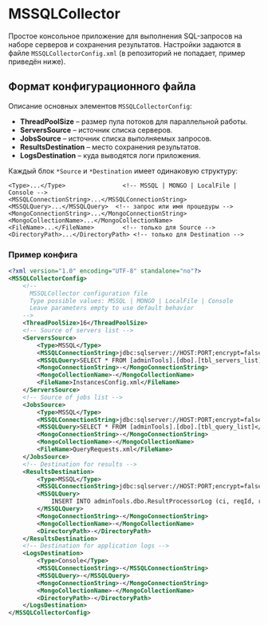 # MSSQLCollector

Простое консольное приложение для выполнения SQL-запросов на наборе серверов
и сохранения результатов. Настройки задаются в файле `MSSQLCollectorConfig.xml`
(в репозиторий не попадает, пример приведён ниже).

## Формат конфигурационного файла
Описание основных элементов `MSSQLCollectorConfig`:

- **ThreadPoolSize** – размер пула потоков для параллельной работы.
- **ServersSource** – источник списка серверов.
- **JobsSource** – источник списка выполняемых запросов.
- **ResultsDestination** – место сохранения результатов.
- **LogsDestination** – куда выводятся логи приложения.

Каждый блок `*Source` и `*Destination` имеет одинаковую структуру:

```
<Type>...</Type>                <!-- MSSQL | MONGO | LocalFile | Console -->
<MSSQLConnectionString>...</MSSQLConnectionString>
<MSSQLQuery>...</MSSQLQuery>  <!-- запрос или имя процедуры -->
<MongoConnectionString>...</MongoConnectionString>
<MongoCollectionName>...</MongoCollectionName>
<FileName>...</FileName>        <!-- только для Source -->
<DirectoryPath>...</DirectoryPath> <!-- только для Destination -->
```

### Пример конфига
```xml
<?xml version="1.0" encoding="UTF-8" standalone="no"?>
<MSSQLCollectorConfig>
    <!--
      MSSQLCollector configuration file
      Type possible values: MSSQL | MONGO | LocalFile | Console
      Leave parameters empty to use default behavior
    -->
    <ThreadPoolSize>16</ThreadPoolSize>
    <!-- Source of servers list -->
    <ServersSource>
        <Type>MSSQL</Type>
        <MSSQLConnectionString>jdbc:sqlserver://HOST:PORT;encrypt=false;trustServerCertificate=true;user=USER;password=PASS</MSSQLConnectionString>
        <MSSQLQuery>SELECT * FROM [adminTools].[dbo].[tbl_servers_list]</MSSQLQuery>
        <MongoConnectionString>-</MongoConnectionString>
        <MongoCollectionName>-</MongoCollectionName>
        <FileName>InstancesConfig.xml</FileName>
    </ServersSource>
    <!-- Source of jobs list -->
    <JobsSource>
        <Type>MSSQL</Type>
        <MSSQLConnectionString>jdbc:sqlserver://HOST:PORT;encrypt=false;trustServerCertificate=true;user=USER;password=PASS</MSSQLConnectionString>
        <MSSQLQuery>SELECT * FROM [adminTools].[dbo].[tbl_query_list]</MSSQLQuery>
        <MongoConnectionString>-</MongoConnectionString>
        <MongoCollectionName>-</MongoCollectionName>
        <FileName>QueryRequests.xml</FileName>
    </JobsSource>
    <!-- Destination for results -->
    <ResultsDestination>
        <Type>MSSQL</Type>
        <MSSQLConnectionString>jdbc:sqlserver://HOST:PORT;encrypt=false;trustServerCertificate=true;user=USER;password=PASS</MSSQLConnectionString>
        <MSSQLQuery>
            INSERT INTO adminTools.dbo.ResultProcessorLog (ci, reqId, resultXml) VALUES (?, ?, ?)
        </MSSQLQuery>
        <MongoConnectionString>-</MongoConnectionString>
        <MongoCollectionName>-</MongoCollectionName>
        <DirectoryPath>-</DirectoryPath>
    </ResultsDestination>
    <!-- Destination for application logs -->
    <LogsDestination>
        <Type>Console</Type>
        <MSSQLConnectionString>-</MSSQLConnectionString>
        <MSSQLQuery>-</MSSQLQuery>
        <MongoConnectionString>-</MongoConnectionString>
        <MongoCollectionName>-</MongoCollectionName>
        <DirectoryPath>-</DirectoryPath>
    </LogsDestination>
</MSSQLCollectorConfig>
```

